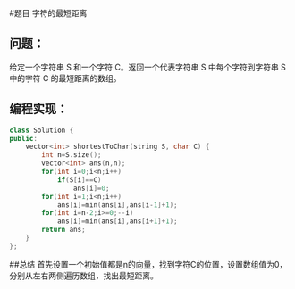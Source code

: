 #题目
字符的最短距离
## 问题： 
给定一个字符串 S 和一个字符 C。返回一个代表字符串 S 中每个字符到字符串 S 中的字符 C 的最短距离的数组。
## 编程实现：
```C++
class Solution {
public:
    vector<int> shortestToChar(string S, char C) {
        int n=S.size();  
        vector<int> ans(n,n); 
        for(int i=0;i<n;i++)  
            if(S[i]==C) 
                ans[i]=0;  
        for(int i=1;i<n;i++) 
            ans[i]=min(ans[i],ans[i-1]+1);  
        for(int i=n-2;i>=0;--i) 
            ans[i]=min(ans[i],ans[i+1]+1);  
        return ans;  
    }
};
```
##总结
首先设置一个初始值都是n的向量，找到字符C的位置，设置数组值为0，分别从左右两侧遍历数组，找出最短距离。
